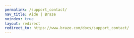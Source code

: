 ```yaml
---
permalink: /support_contact/
nav_title: Aide | Braze
noindex: true
layout: redirect
redirect_to: https://www.braze.com/docs/support_contact/
---
```


<!--
This redirect page exists only to funnel users to the English version of the support contact page.
-->